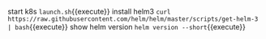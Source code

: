 start k8s
`launch.sh`{{execute}}
install helm3
`curl https://raw.githubusercontent.com/helm/helm/master/scripts/get-helm-3 | bash`{{execute}}
show helm version
`helm version --short`{{execute}}
